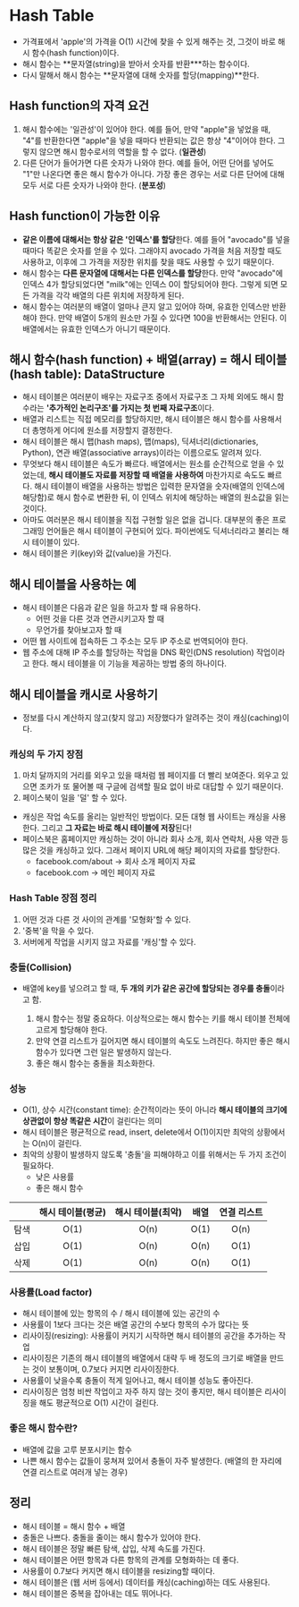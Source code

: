 # Hash Table

- 가격표에서 'apple'의 가격을 O(1) 시간에 찾을 수 있게 해주는 것, 그것이 바로 해시 함수(hash function)이다.
- 해시 함수는 **문자열(string)을 받아서 숫자를 반환\***하는 함수이다.
- 다시 말해서 해시 함수는 **문자열에 대해 숫자를 할당(mapping)**한다.

## Hash function의 자격 요건

1. 해시 함수에는 '일관성'이 있어야 한다. 예를 들어, 만약 "apple"을 넣었을 때, "4"를 반환한다면 "apple"을 넣을 때마다 반환되는 값은 항상 "4"이어야 한다. 그렇지 않으면 해시 함수로서의 역할을 할 수 없다. (**일관성**)
2. 다른 단어가 들어가면 다른 숫자가 나와야 한다. 예를 들어, 어떤 단어를 넣어도 "1"만 나온다면 좋은 해시 함수가 아니다. 가장 좋은 경우는 서로 다른 단어에 대해 모두 서로 다른 숫자가 나와야 한다. (**분포성**)

## Hash function이 가능한 이유

- **같은 이름에 대해서는 항상 같은 '인덱스'를 할당**한다. 예를 들어 "avocado"를 넣을 때마다 똑같은 숫자를 얻을 수 있다. 그래야지 avocado 가격을 처음 저장할 때도 사용하고, 이후에 그 가격을 저장한 위치를 찾을 때도 사용할 수 있기 때문이다.
- 해시 함수는 **다른 문자열에 대해서는 다른 인덱스를 할당**한다. 만약 "avocado"에 인덱스 4가 할당되었다면 "milk"에는 인덱스 0이 할당되어야 한다. 그렇게 되면 모든 가격을 각각 배열의 다른 위치에 저장하게 된다.
- 해시 함수는 여러분의 배열이 얼마나 큰지 알고 있어야 하며, 유효한 인덱스만 반환해야 한다. 만약 배열이 5개의 원소만 가질 수 있다면 100을 반환해서는 안된다. 이 배열에서는 유효한 인덱스가 아니기 때문이다.

## 해시 함수(hash function) + 배열(array) = 해시 테이블(hash table): DataStructure

- 해시 테이블은 여러분이 배우는 자료구조 중에서 자료구조 그 자체 외에도 해시 함수라는 **'추가적인 논리구조'를 가지는 첫 번째 자료구조**이다.
- 배열과 리스트는 직접 메모리를 할당하지만, 해시 테이블은 해시 함수를 사용해서 더 총명하게 어디에 원소를 저장할지 결정한다.
- 해시 테이블은 해시 맵(hash maps), 맵(maps), 딕셔너리(dictionaries, Python), 연관 배열(associative arrays)이라는 이름으로도 알려져 있다.
- 무엇보다 해시 테이블은 속도가 빠르다. 배열에서는 원소를 순간적으로 얻을 수 있었는데, **해시 테이블도 자료를 저장할 때 배열을 사용하여** 마찬가지로 속도도 빠르다. 해시 테이블이 배열을 사용하는 방법은 입력한 문자열을 숫자(배열의 인덱스에 해당함)로 해시 함수로 변환한 뒤, 이 인덱스 위치에 해당하는 배열의 원소값을 읽는 것이다.
- 아마도 여러분은 해시 테이블을 직접 구현할 일은 없을 겁니다. 대부분의 좋은 프로그래밍 언어들은 해시 테이블이 구현되어 있다. 파이썬에도 딕셔너리라고 불리는 해시 테이블이 있다.
- 해시 테이블은 키(key)와 값(value)을 가진다.

## 해시 테이블을 사용하는 예

- 해시 테이블은 다음과 같은 일을 하고자 할 때 유용하다.
  - 어떤 것을 다른 것과 연관시키고자 할 때
  - 무언가를 찾아보고자 할 때
- 어떤 웹 사이트에 접속하든 그 주소는 모두 IP 주소로 번역되어야 한다.
- 웹 주소에 대해 IP 주소를 할당하는 작업을 DNS 확인(DNS resolution) 작업이라고 한다. 해시 테이블을 이 기능을 제공하는 방법 중의 하나이다.

## 해시 테이블을 캐시로 사용하기

- 정보를 다시 계산하지 않고(찾지 않고) 저장했다가 알려주는 것이 캐싱(caching)이다.

### 캐싱의 두 가지 장점

1. 마치 달까지의 거리를 외우고 있을 때처럼 웹 페이지를 더 빨리 보여준다. 외우고 있으면 조카가 또 물어볼 때 구글에 검색할 필요 없이 바로 대답할 수 있기 때문이다.
2. 페이스북이 일을 '덜' 할 수 있다.

- 캐싱은 작업 속도를 올리는 일반적인 방법이다. 모든 대형 웹 사이트는 캐싱을 사용한다. 그리고 **그 자료는 바로 해시 테이블에 저장**된다!
- 페이스북은 홈페이지만 캐싱하는 것이 아니라 회사 소개, 회사 연락처, 사용 약관 등 많은 것을 캐싱하고 있다. 그래서 페이지 URL에 해당 페이지의 자료를 할당한다.
  - facebook.com/about -> 회사 소개 페이지 자료
  - facebook.com -> 메인 페이지 자료

### Hash Table 장점 정리

1. 어떤 것과 다른 것 사이의 관계를 '모형화'할 수 있다.
2. '중복'을 막을 수 있다.
3. 서버에게 작업을 시키지 않고 자료를 '캐싱'할 수 있다.

### 충돌(Collision)

- 배열에 key를 넣으려고 할 때, **두 개의 키가 같은 공간에 할당되는 경우를 충돌**이라고 함.

  1. 해시 함수는 정말 중요하다. 이상적으로는 해시 함수는 키를 해시 테이블 전체에 고르게 할당해야 한다.
  2. 만약 연결 리스트가 길어지면 해시 테이블의 속도도 느려진다. 하지만 좋은 해시 함수가 있다면 그런 일은 발생하지 않는다.
  3. 좋은 해시 함수는 충돌을 최소화한다.

### 성능

- O(1), 상수 시간(constant time): 순간적이라는 뜻이 아니라 **해시 테이블의 크기에 상관없이 항상 똑같은 시간**이 걸린다는 의미
- 해시 테이블은 평균적으로 read, insert, delete에서 O(1)이지만 최악의 상황에서는 O(n)이 걸린다.
- 최악의 상황이 발생하지 않도록 '충돌'을 피해야하고 이를 위해서는 두 가지 조건이 필요하다.
  - 낮은 사용률
  - 좋은 해시 함수

|      | 해시 테이블(평균) | 해시 테이블(최악) | 배열 | 연결 리스트 |
| :--: | :---------------: | :---------------: | :--: | :---------: |
| 탐색 |       O(1)        |       O(n)        | O(1) |    O(n)     |
| 삽입 |       O(1)        |       O(n)        | O(n) |    O(1)     |
| 삭제 |       O(1)        |       O(n)        | O(n) |    O(1)     |

### 사용률(Load factor)

- 해시 테이블에 있는 항목의 수 / 해시 테이블에 있는 공간의 수
- 사용률이 1보다 크다는 것은 배열 공간의 수보다 항목의 수가 많다는 뜻
- 리사이징(resizing): 사용률이 커지기 시작하면 해시 테이블의 공간을 추가하는 작업
- 리사이징은 기존의 해시 테이블의 배열에서 대략 두 배 정도의 크기로 배열을 만드는 것이 보통이며, 0.7보다 커지면 리사이징한다.
- 사용률이 낮을수록 충돌이 적게 일어나고, 해시 테이블 성능도 좋아진다.
- 리사이징은 엄청 비싼 작업이고 자주 하지 않는 것이 좋지만, 해시 테이블은 리사이징을 해도 평균적으로 O(1) 시간이 걸린다.

### 좋은 해시 함수란?

- 배열에 값을 고루 분포시키는 함수
- 나쁜 해시 함수는 값들이 뭉쳐져 있어서 충돌이 자주 발생한다. (배열의 한 자리에 연결 리스트로 여러개 넣는 경우)

## 정리

- 해시 테이블 = 해시 함수 + 배열
- 충돌은 나쁘다. 충돌을 줄이는 해시 함수가 있어야 한다.
- 해시 테이블은 정말 빠른 탐색, 삽입, 삭제 속도를 가진다.
- 해시 테이블은 어떤 항목과 다른 항목의 관계를 모형화하는 데 좋다.
- 사용률이 0.7보다 커지면 해시 테이블을 resizing할 때이다.
- 해시 테이블은 (웹 서버 등에서) 데이터를 캐싱(caching)하는 데도 사용된다.
- 해시 테이블은 중복을 잡아내는 데도 뛰어나다.
